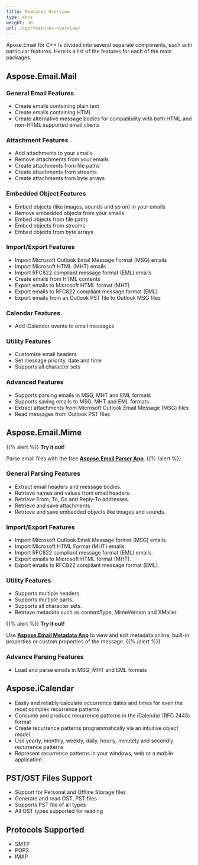 ```yaml
---
title: Features Overview
type: docs
weight: 30
url: /cpp/features-overview/
---
```


Apose.Email for C++ is divided into several separate components, each with particular features. Here is a list of the features for each of the main packages.
## **Aspose.Email.Mail**
### **General Email Features**
- Create emails containing plain text
- Create emails containing HTML
- Create alternative message bodies for compatibility with both HTML and non-HTML supported email clients
### **Attachment Features**
- Add attachments to your emails
- Remove attachments from your emails
- Create attachments from file paths
- Create attachments from streams
- Create attachments from byte arrays
### **Embedded Object Features**
- Embed objects (like images, sounds and so on) in your emails
- Remove embedded objects from your emails
- Embed objects from file paths
- Embed objects from streams
- Embed objects from byte arrays
### **Import/Export Features**
- Import Microsoft Outlook Email Message Format (MSG) emails
- Import Microsoft HTML (MHT) emails
- Import RFC822 compliant message format (EML) emails
- Create emails from HTML contents
- Export emails to Microsoft HTML format (MHT)
- Export emails to RFC822 compliant message format (EML)
- Export emails from an Outlook PST file to Outlook MSG files
### **Calendar Features**
- Add iCalender events to email messages
### **Utility Features**
- Customize email headers
- Set message priority, date and time
- Supports all character sets
### **Advanced Features**
- Supports parsing emails in MSG, MHT and EML formats
- Supports saving emails to MSG, MHT and EML formats
- Extract attachments from Microsoft Outlook Email Message (MSG) files
- Read messages from Outlook PST files
## **Aspose.Email.Mime**
{{% alert %}}
**Try it out!**

Parse email files with the free [**Aspose.Email Parser App**](https://products.aspose.app/email/parser).
{{% /alert %}}
### **General Parsing Features**
- Extract email headers and message bodies.
- Retrieve names and values from email headers.
- Retrieve From, To, Cc and Reply-To addresses.
- Retrieve and save attachments.
- Retrieve and save embedded objects like images and sounds.
### **Import/Export Features**
- Import Microsoft Outlook Email Message format (MSG) emails.
- Import Microsoft HTML Format (MHT) emails.
- Import RFC822 compliant message format (EML) emails.
- Export emails to Microsoft HTML format (MHT).
- Export emails to RFC822 compliant message format (EML).
### **Utility Features**
- Supports multiple headers.
- Supports multiple parts.
- Supports all character sets.
- Retrieve metadata such as contentType, MimeVersion and XMailer.

{{% alert %}}
**Try it out!**

Use [**Aspose.Email Metadata App**](https://products.aspose.app/email/metadata) to view and edit metadata online, built-in properties or custom properties of the message.
{{% /alert %}}
### **Advance Parsing Features**
- Load and parse emails in MSG, MHT and EML formats
## **Aspose.iCalendar**
- Easily and reliably calculate occurrence dates and times for even the most complex recurrence patterns
- Consume and produce recurrence patterns in the iCalendar (RFC 2445) format
- Create recurrence patterns programmatically via an intuitive object model
- Use yearly, monthly, weekly, daily, hourly, minutely and secondly recurrence patterns
- Represent recurrence patterns in your windows, web or a mobile application
## **PST/OST Files Support**
- Support for Personal and Offline Storage files
- Generate and read OST, PST files
- Supports PST file of all types
- All OST types supported for reading
## **Protocols Supported**
- SMTP
- POP3
- IMAP


